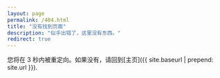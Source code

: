 ```yaml
---
layout: page
permalink: /404.html
title: "没有找到页面"
description: "似乎出错了，这里没有东西。"
redirect: true
---
```


您将在 3 秒内被重定向。如果没有，请回到[主页]({{ site.baseurl | prepend: site.url }}).
